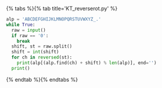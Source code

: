 {% tabs %}{% tab title='KT_reverserot.py' %}

```py
alp = 'ABCDEFGHIJKLMNOPQRSTUVWXYZ_.'
while True:
  raw = input()
  if raw == '0':
    break
  shift, st = raw.split()
  shift = int(shift)
  for ch in reversed(st):
    print(alp[(alp.find(ch) + shift) % len(alp)], end='')
  print()
```

{% endtab %}{% endtabs %}
